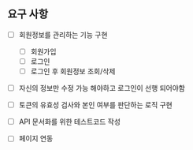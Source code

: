 ## 요구 사항

- [ ] 회원정보를 관리하는 기능 구현
    - [ ] 회원가입
    - [ ] 로그인
    - [ ] 로그인 후 회원정보 조회/삭제

- [ ] 자신의 정보만 수정 가능 해야하고 로그인이 선행 되어야함

- [ ] 토큰의 유효성 검사와 본인 여부를 판단하는 로직 구현

- [ ] API 문서화를 위한 테스트코드 작성

- [ ] 페이지 연동